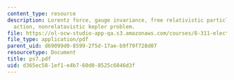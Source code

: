 ```yaml
---
content_type: resource
description: Lorentz force, gauge invariance, free relativistic particle, canonical
  action, nonrelatavistic kepler problem.
file: https://ol-ocw-studio-app-qa.s3.amazonaws.com/courses/8-311-electromagnetic-theory-spring-2004/d365ec581ef1e4b760d08525c6046d3f_ps7.pdf
file_type: application/pdf
parent_uid: d69099d0-8599-2f5d-17ae-b9f79f728d07
resourcetype: Document
title: ps7.pdf
uid: d365ec58-1ef1-e4b7-60d0-8525c6046d3f
---
```

